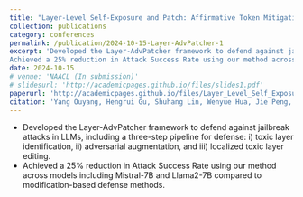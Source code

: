 ```yaml
---
title: "Layer-Level Self-Exposure and Patch: Affirmative Token Mitigation for Jailbreak Attack Defense"
collection: publications
category: conferences
permalink: /publication/2024-10-15-Layer-AdvPatcher-1
excerpt: 'Developed the Layer-AdvPatcher framework to defend against jailbreak attacks in LLMs, including a three-step pipeline for defense: i) toxic layer identification, ii) adversarial augmentation, and iii) localized toxic layer editing.
Achieved a 25% reduction in Attack Success Rate using our method across models including Mistral-7B and Llama2-7B compared to modification-based defense methods.'
date: 2024-10-15
# venue: 'NAACL (In submission)'
# slidesurl: 'http://academicpages.github.io/files/slides1.pdf'
paperurl: 'http://academicpages.github.io/files/Layer_Level_Self_Exposure.pdf'
citation: 'Yang Ouyang, Hengrui Gu, Shuhang Lin, Wenyue Hua, Jie Peng, Bhavya Kailkhura, Meijun Gao, Tianlong Chen, Kaixiong Zhou. “Layer-Level Self-Exposure and Patch: Affirmative Token Mitigation for Jailbreak Attack Defense”, in submission to NAACL 2025'
---
```


- Developed the Layer-AdvPatcher framework to defend against jailbreak attacks in LLMs, including a three-step pipeline for defense: 
i) toxic layer identification, ii) adversarial augmentation, and iii) localized toxic layer editing.
- Achieved a 25% reduction in Attack Success Rate using our method across models including Mistral-7B and Llama2-7B compared to modification-based defense methods.